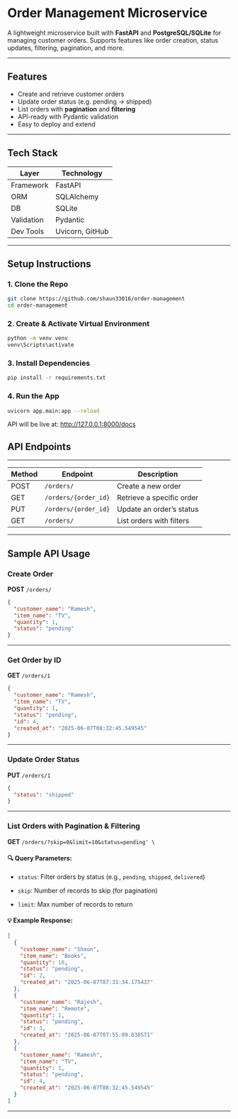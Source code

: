 # Order Management Microservice

A lightweight microservice built with **FastAPI** and **PostgreSQL/SQLite** for managing customer orders. Supports features like order creation, status updates, filtering, pagination, and more.

---

## Features

- Create and retrieve customer orders
- Update order status (e.g. pending → shipped)
- List orders with **pagination** and **filtering**
- API-ready with Pydantic validation
- Easy to deploy and extend

---

## Tech Stack

| Layer         | Technology         |
|---------------|--------------------|
| Framework     | FastAPI            |
| ORM           | SQLAlchemy         |
| DB            | SQLite             |
| Validation    | Pydantic           |
| Dev Tools     | Uvicorn, GitHub    |

---

## Setup Instructions

### 1. Clone the Repo

```bash
git clone https://github.com/shaun33016/order-management
cd order-management
```
### 2. Create & Activate Virtual Environment

```bash
python -m venv venv
venv\Scripts\activate
```

### 3. Install Dependencies

```bash
pip install -r requirements.txt
```

### 4. Run the App

```bash
uvicorn app.main:app --reload
```
API will be live at: http://127.0.0.1:8000/docs

## API Endpoints

---

| Method        | Endpoint              | Description                |
|---------------|-----------------------|----------------------------|
| POST          | `/orders/`            | Create a new order         |
| GET           | `/orders/{order_id}`  | Retrieve a specific order  |
| PUT           | `/orders/{order_id}`  | Update an order’s status   |
| GET           | `/orders/`            | List orders with filters   |

---

## Sample API Usage

### Create Order

**POST** `/orders/`

```json
{
  "customer_name": "Ramesh",
  "item_name": "TV",
  "quantity": 1,
  "status": "pending"
}

```
----------
### Get Order by ID

**GET** `/orders/1`

```json
{
  "customer_name": "Ramesh",
  "item_name": "TV",
  "quantity": 1,
  "status": "pending",
  "id": 4,
  "created_at": "2025-06-07T08:32:45.549545"
}
```

----------

### Update Order Status

**PUT** `/orders/1`

```json
{
  "status": "shipped"
}

```
----------

### List Orders with Pagination & Filtering

**GET** `/orders/?skip=0&limit=10&status=pending' \`

#### 🔍 Query Parameters:

-   `status`: Filter orders by status (e.g., `pending`, `shipped`, `delivered`)
    
-   `skip`: Number of records to skip (for pagination)
    
-   `limit`: Max number of records to return
    

#### 💡 Example Response:

```json
[
  {
    "customer_name": "Shaun",
    "item_name": "Books",
    "quantity": 10,
    "status": "pending",
    "id": 2,
    "created_at": "2025-06-07T07:31:34.175437"
  },
  {
    "customer_name": "Rajesh",
    "item_name": "Remote",
    "quantity": 1,
    "status": "pending",
    "id": 3,
    "created_at": "2025-06-07T07:55:09.038571"
  },
  {
    "customer_name": "Ramesh",
    "item_name": "TV",
    "quantity": 1,
    "status": "pending",
    "id": 4,
    "created_at": "2025-06-07T08:32:45.549545"
  }
]

```
----------